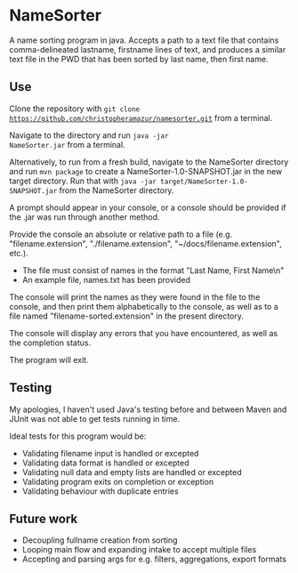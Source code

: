 # NameSorter
A name sorting program in java. Accepts a path to a text file that contains comma-delineated lastname, firstname lines of text, and produces a similar text file in the PWD that has been sorted by last name, then first name. 

## Use
Clone the repository with <code>git clone https://github.com/christopheramazur/namesorter.git</code> from a terminal.

Navigate to the directory and run <code>java -jar NameSorter.jar</code> from a terminal.

Alternatively, to run from a fresh build, navigate to the NameSorter directory and run <code>mvn package</code> to create a NameSorter-1.0-SNAPSHOT.jar in the new target directory. Run that with <code>java -jar target/NameSorter-1.0-SNAPSHOT.jar</code> from the NameSorter directory.

A prompt should appear in your console, or a console should be provided if the .jar was run through another method.

Provide the console an absolute or relative path to a file (e.g. "filename.extension", "./filename.extension", "~/docs/filename.extension", etc.).
- The file must consist of names in the format "Last Name, First Name\n"
- An example file, names.txt has been provided

The console will print the names as they were found in the file to the console, and then print them alphabetically to the console, as well as to a file named "filename-sorted.extension" in the present directory.

The console will display any errors that you have encountered, as well as the completion status.

The program will exit. 

## Testing
My apologies, I haven't used Java's testing before and between Maven and JUnit was not able to get tests running in time.

Ideal tests for this program would be:
- Validating filename input is handled or excepted
- Validating data format is handled or excepted
- Validating null data and empty lists are handled or excepted
- Validating program exits on completion or exception
- Validating behaviour with duplicate entries

## Future work
- Decoupling fullname creation from sorting
- Looping main flow and expanding intake to accept multiple files
- Accepting and parsing args for e.g. filters, aggregations, export formats